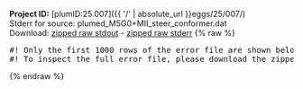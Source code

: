 **Project ID:** [plumID:25.007]({{ '/' | absolute_url }}eggs/25/007/)  
Stderr for source:  plumed_M5G0+MII_steer_conformer.dat   
Download: [zipped raw stdout](plumed_M5G0+MII_steer_conformer.dat.plumed.stdout.txt.zip) - [zipped raw stderr](plumed_M5G0+MII_steer_conformer.dat.plumed.stderr.txt.zip) 
{% raw %}
<pre>
#! Only the first 1000 rows of the error file are shown below
#! To inspect the full error file, please download the zipped raw stderr file above
</pre>
{% endraw %}
